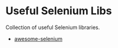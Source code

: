 # Useful Selenium Libs
Collection of useful Selenium libraries.

* [awesome-selenium](https://github.com/christian-bromann/awesome-selenium)
